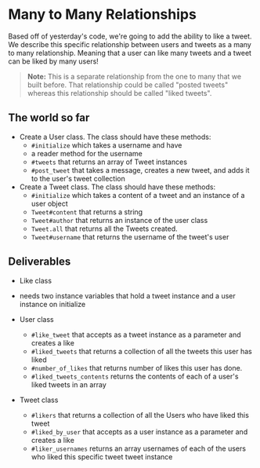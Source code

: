 # Many to Many Relationships

Based off of yesterday's code, we're going to add the ability to like a tweet. We describe this specific relationship between users and tweets as a many to many relationship. Meaning that a user can like many tweets and a tweet can be liked by many users!

> **Note:** This is a separate relationship from the one to many that we built before. That relationship could be called "posted tweets" whereas this relationship should be called "liked tweets".

## The world so far

* Create a User class. The class should have these methods:
  * `#initialize` which takes a username and have
  * a reader method for the username
  * `#tweets` that returns an array of Tweet instances
  * `#post_tweet` that takes a message, creates a new tweet, and adds it to the user's tweet collection
* Create a Tweet class. The class should have these methods:
  * `#initialize` which takes a content of a tweet and an instance of a user object
  * `Tweet#content` that returns a string
  * `Tweet#author` that returns an instance of the user class
  * `Tweet.all` that returns all the Tweets created.
  * `Tweet#username` that returns the username of the tweet's user


## Deliverables

 * Like class
  * needs two instance variables that hold a tweet instance and a user instance on initialize

* User class
  * `#like_tweet` that accepts as a tweet instance as a parameter and creates a like
  * `#liked_tweets` that returns a collection of all the tweets this user has liked
  * `#number_of_likes` that returns number of likes this user has done.
  * `#liked_tweets_contents` returns the contents of each of a user's liked tweets in an array

* Tweet class
  * `#likers` that returns a collection of all the Users who have liked this tweet
  * `#liked_by_user` that accepts as a user instance as a parameter and creates a like
  *  `#liker_usernames` returns an array usernames of each of the users who liked this specific tweet tweet instance
